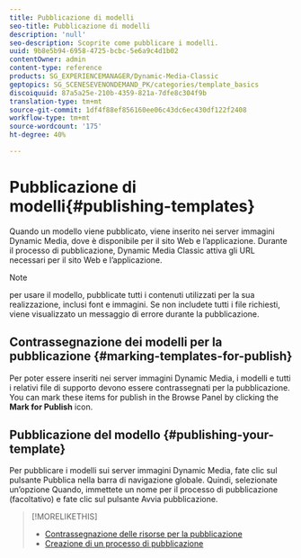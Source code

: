```yaml
---
title: Pubblicazione di modelli
seo-title: Pubblicazione di modelli
description: 'null'
seo-description: Scoprite come pubblicare i modelli.
uuid: 9b8e5b94-6958-4725-bcbc-5e6a9c4d1b02
contentOwner: admin
content-type: reference
products: SG_EXPERIENCEMANAGER/Dynamic-Media-Classic
geptopics: SG_SCENESEVENONDEMAND_PK/categories/template_basics
discoiquuid: 87a5a25e-210b-4359-821a-7dfe8c304f9b
translation-type: tm+mt
source-git-commit: 1df4f88ef856160ee06c43dc6ec430df122f2408
workflow-type: tm+mt
source-wordcount: '175'
ht-degree: 40%

---
```



# Pubblicazione di modelli{#publishing-templates}

Quando un modello viene pubblicato, viene inserito nei server immagini Dynamic Media, dove è disponibile per il sito Web e l’applicazione. Durante il processo di pubblicazione, Dynamic Media Classic attiva gli URL necessari per il sito Web e l’applicazione.

>[!NOTE]
>
>per usare il modello, pubblicate tutti i contenuti utilizzati per la sua realizzazione, inclusi font e immagini. Se non includete tutti i file richiesti, viene visualizzato un messaggio di errore durante la pubblicazione.

## Contrassegnazione dei modelli per la pubblicazione {#marking-templates-for-publish}

Per poter essere inseriti nei server immagini Dynamic Media, i modelli e tutti i relativi file di supporto devono essere contrassegnati per la pubblicazione. You can mark these items for publish in the Browse Panel by clicking the **Mark for Publish** icon.

## Pubblicazione del modello {#publishing-your-template}

Per pubblicare i modelli sui server immagini Dynamic Media, fate clic sul pulsante Pubblica nella barra di navigazione globale. Quindi, selezionate un’opzione Quando, immettete un nome per il processo di pubblicazione (facoltativo) e fate clic sul pulsante Avvia pubblicazione.

>[!MORELIKETHIS]
>
>* [Contrassegnazione delle risorse per la pubblicazione](publishing-files.md#publish_after_uploading)
>* [Creazione di un processo di pubblicazione](publishing-files.md#creating_a_publish_job)

